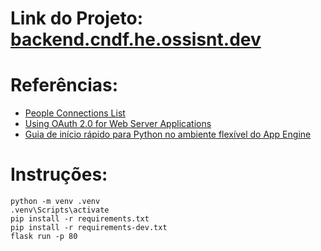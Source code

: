 # Link do Projeto: [backend.cndf.he.ossisnt.dev](https://backend.cndf.he.ossisnt.dev)

# Referências:

- [People Connections List](https://developers.google.com/people/api/rest/v1/people.connections/list)
- [Using OAuth 2.0 for Web Server Applications](https://developers.google.com/identity/protocols/oauth2/web-server#httprest_5)
- [Guia de início rápido para Python no ambiente flexível do App Engine](https://cloud.google.com/appengine/docs/flexible/python/quickstart?hl=pt-br)
 
 
# Instruções:

```
python -m venv .venv
.venv\Scripts\activate
pip install -r requirements.txt
pip install -r requirements-dev.txt
flask run -p 80
```